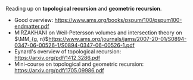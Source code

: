 Reading up on **topological recursion** and **geometric recursion**.

- Good overview: <https://www.ams.org/books/pspum/100/pspum100-endmatter.pdf>
- MIRZAKHANI on Weil-Petersson volumes and intersection theory on $\MM_{g, n}$<https://www.ams.org/journals/jams/2007-20-01/S0894-0347-06-00526-1/S0894-0347-06-00526-1.pdf>
- Eynard's overview of topological recursion:  <https://arxiv.org/pdf/1412.3286.pdf>
- Mini-course on topological and geometric recursion: <https://arxiv.org/pdf/1705.09986.pdf>